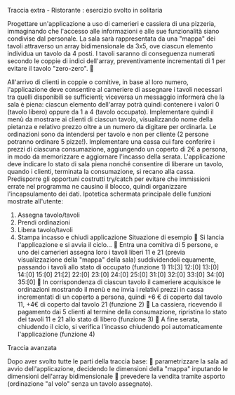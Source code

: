 Traccia extra - Ristorante : esercizio svolto in solitaria

Progettare un'applicazione a uso di camerieri e cassiera di una pizzeria, immaginando che
l'accesso alle informazioni e alle sue funzionalità siano condivise dal personale.
La sala sarà rappresentata da una "mappa" dei tavoli attraverso un array bidimensionale da
3x5, ove ciascun elemento individua un tavolo da 4 posti. I tavoli saranno di conseguenza
numerati secondo le coppie di indici dell'array, preventivamente incrementati di 1 per evitare
il tavolo "zero-zero". 

All'arrivo di clienti in coppie o comitive, in base al loro numero, l'applicazione deve consentire
al cameriere di assegnare i tavoli necessari tra quelli disponibili se sufficienti; viceversa un
messaggio informerà che la sala è piena: ciascun elemento dell'array potrà quindi contenere
i valori 0 (tavolo libero) oppure da 1 a 4 (tavolo occupato).
Implementare quindi il menù da mostrare ai clienti di ciascun tavolo, visualizzando nome
della pietanza e relativo prezzo oltre a un numero da digitare per ordinarla. Le ordinazioni
sono da intendersi per tavolo e non per cliente (2 persone potranno ordinare 5 pizze!).
Implementare una cassa cui fare conferire i prezzi di ciascuna consumazione, aggiungendo
un coperto di 2€ a persona, in modo da memorizzare e aggiornare l'incasso della serata.
L'applicazione deve indicare lo stato di sala piena nonché consentire di liberare un tavolo,
quando i clienti, terminata la consumazione, si recano alla cassa.
Predisporre gli opportuni costrutti try/catch per evitare che immissioni errate nel programma
ne causino il blocco, quindi organizzare l'incapsulamento dei dati.
Ipotetica schermata principale delle funzioni mostrate all'utente:
1. Assegna tavolo/tavoli
2. Prendi ordinazioni
3. Libera tavolo/tavoli
4. Stampa incasso e chiudi applicazione
Situazione di esempio
 Si lancia l'applicazione e si avvia il ciclo…
 Entra una comitiva di 5 persone, e uno dei camerieri assegna loro i tavoli liberi 11 e
21 (previa visualizzazione della "mappa" della sala) suddividendoli equamente,
passando i tavoli allo stato di occupato (funzione 1)
11:[3] 12:[0] 13:[0] 14:[0] 15:[0]
21:[2] 22:[0] 23:[0] 24:[0] 25:[0]
31:[0] 32:[0] 33:[0] 34:[0] 35:[0]
 In corrispondenza di ciascun tavolo il cameriere acquisisce le ordinazioni mostrando
il menù e ne invia i relativi prezzi in cassa incrementati di un coperto a persona, quindi
+6 € di coperto dal tavolo 11, +4€ di coperto dal tavolo 21 (funzione 2)
 La cassiera, ricevendo il pagamento dai 5 clienti al termine della consumazione,
ripristina lo stato dei tavoli 11 e 21 allo stato di libero (funzione 3)
 A fine serata, chiudendo il ciclo, si verifica l'incasso chiudendo poi automaticamente
l'applicazione (funzione 4)

Traccia avanzata

Dopo aver svolto tutte le parti della traccia base:
 parametrizzare la sala ad avvio dell'applicazione, decidendo le dimensioni della
"mappa" inputando le dimensioni dell'array bidimensionale
 prevedere la vendita tramite asporto (ordinazione "al volo" senza un tavolo
assegnato).